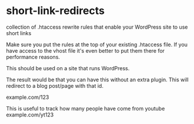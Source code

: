 # short-link-redirects
collection of .htaccess rewrite rules that enable your WordPress site to use short links

Make sure you put the rules at the top of your existing .htaccess file.
If you have access to the vhost file it's even better to put them there for performance reasons.

This should be used on a site that runs WordPress.

The result would be that you can have this without an extra plugin.
This will redirect to a blog post/page with that id.

example.com/123

This is useful to track how many people have come from youtube
example.com/yt123


